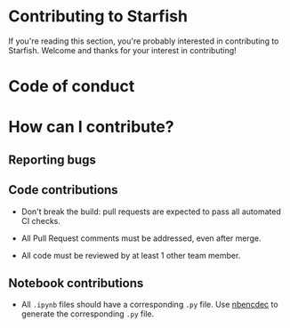 # Contributing to Starfish

If you're reading this section, you're probably interested in contributing to Starfish.  Welcome and thanks for your interest in contributing!

# Code of conduct


# How can I contribute?
## Reporting bugs

## Code contributions
- Don't break the build: pull requests are expected to pass all automated CI checks.

- All Pull Request comments must be addressed, even after merge.

- All code must be reviewed by at least 1 other team member.

## Notebook contributions
- All `.ipynb` files should have a corresponding `.py` file.  Use [nbencdec](https://github.com/ttung/nbencdec) to generate the corresponding `.py` file.
